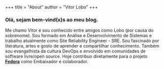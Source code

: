 +++
title = "About"
author = "Vitor Lobo"
+++

### Olá, sejam bem-vind(x)s ao meu blog.

Me chamo Vitor e sou conhecido entre amigos como Lobo (por causa do sobrenome). Sou formado em Análise e Desenvolvimento de Sistemas e trabalho atualmente como Site Reliability Engineer - SRE. Sou fascinado por literatura, artes e gosto de aprender e compartilhar conhecimento. Também sou evangelhista da cultura DevOps e envolvido em comunidades de software livre/open source. Hoje contribuo diretamente para o projeto **[Fedora](https://getfedora.org/)** como Embaixador e colaborador.   



